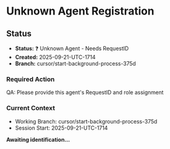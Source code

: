 # Unknown Agent Registration

## Status
- **Status:** ❓ Unknown Agent - Needs RequestID
- **Created:** 2025-09-21-UTC-1714  
- **Branch:** cursor/start-background-process-375d

### Required Action
QA: Please provide this agent's RequestID and role assignment

### Current Context
- Working Branch: cursor/start-background-process-375d
- Session Start: 2025-09-21-UTC-1714

**Awaiting identification...**
